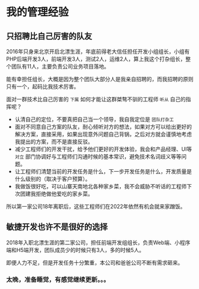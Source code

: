 # 我的管理经验

## 只招聘比自己厉害的队友

2016年只身来北京开启北漂生涯，年底前得老大信任担任开发小组组长，小组有PHP后端开发3人，前端开发3人，测试2人，运维2人，算上我这个打杂组长，整个团队有11人，主要负责公司业务项目落地。

能有幸担任组长，大概是因为整个团队大部分人是我亲自招聘的，而我招聘的原则只有一个，起码比我技术厉害。

面对一群技术比自己厉害的 `下属` 如何才能让这群桀骜不驯的工程师 `听从` 自己的指挥呢？

- 认清自己的定位，不要真把自己当一个领导，我自我定位是 `团队打杂工`
- 面对不同意自己方案的队友，耐心倾听对方的想法，如果对方可以给出更好的解决方案，直接采用，如果出现意外问题自己背锅，之后对方就会谨慎地考虑我提出的方案，而不是直接反驳。
- 减少工程师们的开发干扰，给予他们更好的开发体验，我会和产品经理、UI等 `对立` 部门协调好与工程师们沟通时候的基本常识，避免技术名词歧义等等问题。
- 让工程师们清楚当前的开发任务是什么，下一步开发任务是什么，开发质量是什么级别的（取决于客户预算）。
- 我做饭很好吃，可以山寨天南地北各种家乡菜，我不会威胁不听话的工程师下次团建我拒绝做他爱吃的家乡菜。

所以第一家公司18年离职后，这些工程师们在2022年依然有机会就来家蹭饭。

## 敏捷开发也许不是很好的选择

2018年入职北漂生涯的第二家公司，担任前端开发组组长，负责Web端、小程序端和H5端开发，团队成员少的时候只有3人，多的时候5人。

即便人力不足，但是开发任务十分繁重，本公司和爸爸公司不断有需求砸来。

### 太晚，准备睡觉，有感觉继续更新。。。
